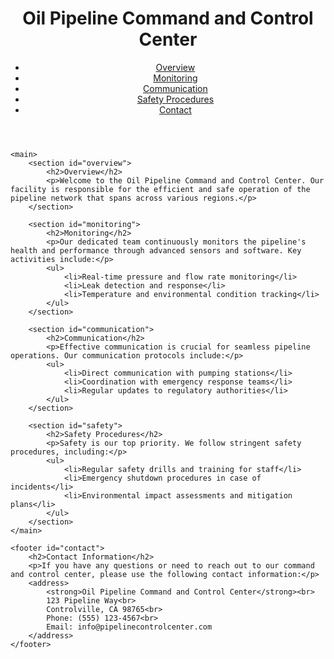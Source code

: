 <!DOCTYPE html>
<html lang="en">
<head>
    <meta charset="UTF-8">
    <meta name="viewport" content="width=device-width, initial-scale=1.0">
    <title>Oil Pipeline Command and Control Center</title>
    <!-- Add your CSS and JavaScript links here, if applicable -->
</head>
<body>
    <header>
        <h1>Oil Pipeline Command and Control Center</h1>
        <nav>
            <ul>
                <li><a href="#overview">Overview</a></li>
                <li><a href="#monitoring">Monitoring</a></li>
                <li><a href="#communication">Communication</a></li>
                <li><a href="#safety">Safety Procedures</a></li>
                <li><a href="#contact">Contact</a></li>
            </ul>
        </nav>
    </header>

    <main>
        <section id="overview">
            <h2>Overview</h2>
            <p>Welcome to the Oil Pipeline Command and Control Center. Our facility is responsible for the efficient and safe operation of the pipeline network that spans across various regions.</p>
        </section>

        <section id="monitoring">
            <h2>Monitoring</h2>
            <p>Our dedicated team continuously monitors the pipeline's health and performance through advanced sensors and software. Key activities include:</p>
            <ul>
                <li>Real-time pressure and flow rate monitoring</li>
                <li>Leak detection and response</li>
                <li>Temperature and environmental condition tracking</li>
            </ul>
        </section>

        <section id="communication">
            <h2>Communication</h2>
            <p>Effective communication is crucial for seamless pipeline operations. Our communication protocols include:</p>
            <ul>
                <li>Direct communication with pumping stations</li>
                <li>Coordination with emergency response teams</li>
                <li>Regular updates to regulatory authorities</li>
            </ul>
        </section>

        <section id="safety">
            <h2>Safety Procedures</h2>
            <p>Safety is our top priority. We follow stringent safety procedures, including:</p>
            <ul>
                <li>Regular safety drills and training for staff</li>
                <li>Emergency shutdown procedures in case of incidents</li>
                <li>Environmental impact assessments and mitigation plans</li>
            </ul>
        </section>
    </main>

    <footer id="contact">
        <h2>Contact Information</h2>
        <p>If you have any questions or need to reach out to our command and control center, please use the following contact information:</p>
        <address>
            <strong>Oil Pipeline Command and Control Center</strong><br>
            123 Pipeline Way<br>
            Controlville, CA 98765<br>
            Phone: (555) 123-4567<br>
            Email: info@pipelinecontrolcenter.com
        </address>
    </footer>
</body>
</html>

